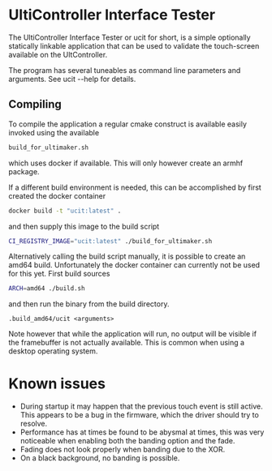 # UltiController Interface Tester

The UltiController Interface Tester or ucit for short, is a simple optionally
statically linkable application that can be used to validate the touch-screen
available on the UltController.

The program has several tuneables as command line parameters and arguments. See
ucit --help for details.


## Compiling
To compile the application a regular cmake construct is available easily invoked
using the available
```sh
build_for_ultimaker.sh
```
which uses docker if available. This will only however create an armhf package.

If a different build environment is needed, this can be accomplished by first
created the docker container
```sh
docker build -t "ucit:latest" .
```
and then supply this image to the build script
```sh
CI_REGISTRY_IMAGE="ucit:latest" ./build_for_ultimaker.sh
```

Alternatively calling the build script manually, it is possible to create an
amd64 build. Unfortunately the docker container can currently not be used for
this yet.
First build sources
```sh
ARCH=amd64 ./build.sh
```
and then run the binary from the build directory.
```
.build_amd64/ucit <arguments>
```
Note however that while the application will run, no output will be visible if
the framebuffer is not actually available. This is common when using a desktop
operating system.

# Known issues
* During startup it may happen that the previous touch event is still active.
  This appears to be a bug in the firmware, which the driver should try to
  resolve.
* Performance has at times be found to be abysmal at times, this was very
  noticeable when enabling both the banding option and the fade.
* Fading does not look properly when banding due to the XOR.
* On a black background, no banding is possible.
